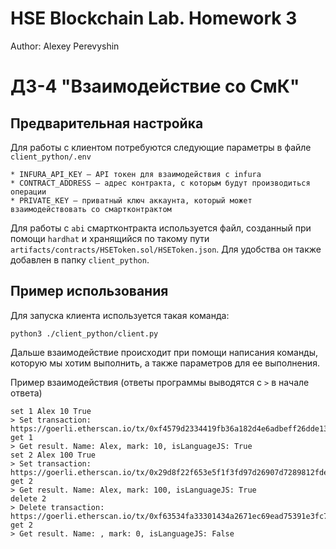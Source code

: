 # HSE Blockchain Lab. Homework 3

Author: Alexey Perevyshin

# ДЗ-4 "Взаимодействие со СмК"

## Предварительная настройка

Для работы с клиентом потребуются следующие параметры в файле `client_python/.env`

```
* INFURA_API_KEY — API токен для взаимодействия с infura
* CONTRACT_ADDRESS — адрес контракта, с которым будут производиться операции
* PRIVATE_KEY — приватный ключ аккаунта, который может взаимодействовать со смартконтрактом
```

Для работы с `abi` смартконтракта используется файл, созданный при помощи `hardhat` и хранящийся по такому пути `artifacts/contracts/HSEToken.sol/HSEToken.json`. Для удобства он также добавлен в папку `client_python`.

## Пример использования

Для запуска клиента используется такая команда:
```
python3 ./client_python/client.py
```

Дальше взаимодействие происходит при помощи написания команды, которую мы хотим выполнить, а также параметров для ее выполнения.

Пример взаимодействия (ответы программы выводятся с `>` в начале ответа)

```
set 1 Alex 10 True
> Set transaction: https://goerli.etherscan.io/tx/0xf4579d2334419fb36a182d4e6adbeff26dde135b17ac55f59ab6ac15c963a234
get 1
> Get result. Name: Alex, mark: 10, isLanguageJS: True
set 2 Alex 100 True
> Set transaction: https://goerli.etherscan.io/tx/0x29d8f22f653e5f1f3fd97d26907d7289812fdebc699eab1830992e9de1661f7a
get 2
> Get result. Name: Alex, mark: 100, isLanguageJS: True
delete 2
> Delete transaction: https://goerli.etherscan.io/tx/0xf63534fa33301434a2671ec69ead75391e3fc7d5e66f437eb57106a546be44b3
get 2
> Get result. Name: , mark: 0, isLanguageJS: False

```